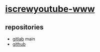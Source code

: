 # [iscrewyoutube-www](https://iscrewyoutube.com/)

## repositories

- [gitlab](https://gitlab.com/screwmycodein/iscrewyoutube-www) main
- [github](https://github.com/screwmycode/iscrewyoutube-www)
